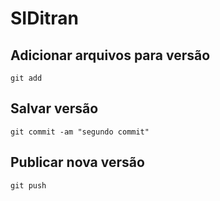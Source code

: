 # SIDitran

## Adicionar arquivos para versão
```
git add
```

## Salvar versão
```
git commit -am "segundo commit"
```

## Publicar nova versão
```
git push
```
